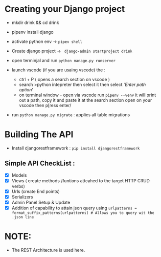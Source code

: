 # Creating your Django project
 - mkdir drink && cd drink
 - pipenv install django
 - activate python env -> `pipev shell`
 - Create django project -> ` django-admin startproject drink`
 - open terminjal and run `python manage.py runserver`
 - launch vscode (if you are usaing vscode) the  :
    *  ctrl + P ( opens a search section on vscode )
    *  search >python intepreter then select it then select '*Enter path option*'
    * on terminal window - open via vscode run `pipenv --venv` it will print out a path, copy it and paste it at the search section open on your vscode then p[ress enter/

- run `python manage.py migrate` : applies all table migrations


# Building The API 
- Install djangorestframework  : `pip install djangorestframework`

## Simple API CheckList : 
  - [x] Models
  - [x] Views ( create methods /funtions attcahed to the target HTTP CRUD verbs)
  - [x] Urls (create End points)
  - [x] Serializers
  - [x] Admin Panel Setup & Update   
  - [x] Addition of capability to attain json query using `urlpatterns = format_suffix_patterns(urlpatterns) # Allows you to query wit the .json line
`

# NOTE: 
 - The REST Architecture is used here.  